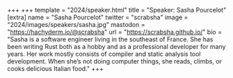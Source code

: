 +++
+++
template = "2024/speaker.html"
title = "Speaker: Sasha Pourcelot"
[extra]
  name = "Sasha Pourcelot"
  twitter = "scrabsha"
  image = "2024/images/speakers/sasha.jpg"
  mastodon = "https://hachyderm.io/@scrabsha"
  url = "https://scrabsha.github.io/"
  bio = "Sasha is a software engineer living in the southeast of France. She has been writing Rust both as a hobby and as a professional developer for many years. Her work mostly consists of compiler and static analysis tool development. When she’s not doing computer things, she reads, climbs, or cooks delicious Italian food."
+++
